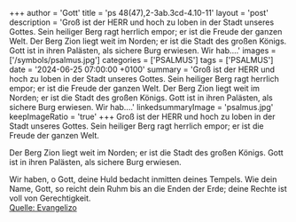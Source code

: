 +++
author = 'Gott'
title = 'ps 48(47),2-3ab.3cd-4.10-11'
layout = 'post'
description = 'Groß ist der HERR und hoch zu loben  in der Stadt unseres Gottes. Sein heiliger Berg ragt herrlich empor; er ist die Freude der ganzen Welt.  Der Berg Zion liegt weit im Norden; er ist die Stadt des großen Königs. Gott ist in ihren Palästen,  als sichere Burg erwiesen.  Wir hab....'
images = ['/symbols/psalmus.jpg']
categories = ['PSALMUS']
tags = ['PSALMUS']
date = '2024-06-25 07:00:00 +0100'
summary = 'Groß ist der HERR und hoch zu loben  in der Stadt unseres Gottes. Sein heiliger Berg ragt herrlich empor; er ist die Freude der ganzen Welt.  Der Berg Zion liegt weit im Norden; er ist die Stadt des großen Königs. Gott ist in ihren Palästen,  als sichere Burg erwiesen.  Wir hab....'
linkedsummaryImage = 'psalmus.jpg'
keepImageRatio = 'true'
+++
Groß ist der HERR und hoch zu loben 
in der Stadt unseres Gottes.
Sein heiliger Berg ragt herrlich empor;
er ist die Freude der ganzen Welt.

Der Berg Zion liegt weit im Norden;
er ist die Stadt des großen Königs.
Gott ist in ihren Palästen, 
als sichere Burg erwiesen.

Wir haben, o Gott, deine Huld bedacht 
inmitten deines Tempels.<!--more-->
Wie dein Name, Gott, so reicht dein Ruhm bis an die Enden der Erde; 
deine Rechte ist voll von Gerechtigkeit.<br> [Quelle: Evangelizo](https://evangeliumtagfuertag.org/DE/gospel)